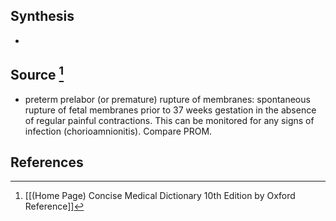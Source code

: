## Synthesis
- 
## Source [^1]
- preterm prelabor (or premature) rupture of membranes: spontaneous rupture of fetal membranes prior to 37 weeks gestation in the absence of regular painful contractions. This can be monitored for any signs of infection (chorioamnionitis). Compare PROM.
## References

[^1]: [[(Home Page) Concise Medical Dictionary 10th Edition by Oxford Reference]]